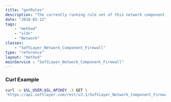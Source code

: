 ```yaml
---
title: "getRules"
description: "The currently running rule set of this network component firewall."
date: "2018-02-12"
tags:
    - "method"
    - "sldn"
    - "Network"
classes:
    - "SoftLayer_Network_Component_Firewall"
type: "reference"
layout: "method"
mainService : "SoftLayer_Network_Component_Firewall"
---
```


### Curl Example
```bash
curl -u $SL_USER:$SL_APIKEY -X GET \
'https://api.softlayer.com/rest/v3.1/SoftLayer_Network_Component_Firewall/{SoftLayer_Network_Component_FirewallID}/getRules'
```
